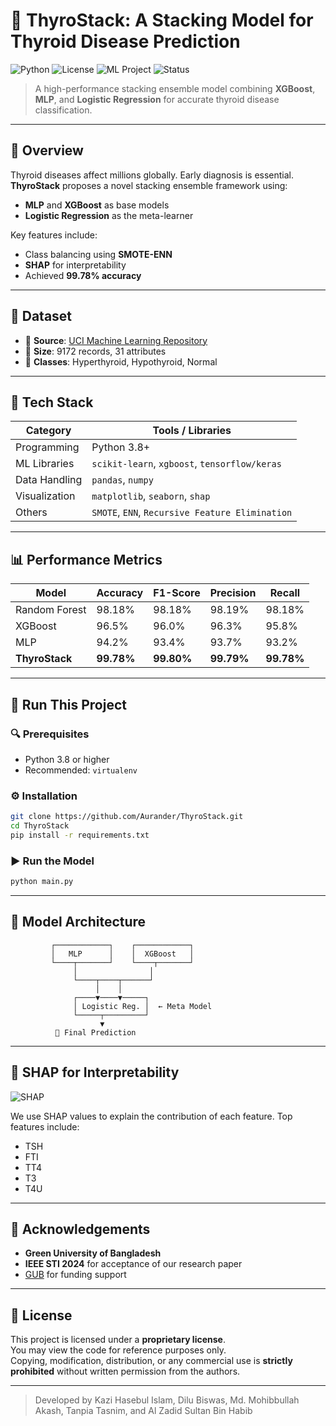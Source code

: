 
# 🧠 ThyroStack: A Stacking Model for Thyroid Disease Prediction

![Python](https://img.shields.io/badge/Python-3.8%2B-blue)
![License](https://img.shields.io/badge/License-MIT-green)
![ML Project](https://img.shields.io/badge/ML-Ensemble%20Learning-orange)
![Status](https://img.shields.io/badge/Status-Completed-brightgreen)

> A high-performance stacking ensemble model combining **XGBoost**, **MLP**, and **Logistic Regression** for accurate thyroid disease classification.

---

## 📌 Overview

Thyroid diseases affect millions globally. Early diagnosis is essential. **ThyroStack** proposes a novel stacking ensemble framework using:
- **MLP** and **XGBoost** as base models
- **Logistic Regression** as the meta-learner

Key features include:
- Class balancing using **SMOTE-ENN**
- **SHAP** for interpretability
- Achieved **99.78% accuracy**

---

## 📁 Dataset

- 📌 **Source**: [UCI Machine Learning Repository](https://archive.ics.uci.edu/ml/datasets/thyroid+disease)
- 🔢 **Size**: 9172 records, 31 attributes
- 🎯 **Classes**: Hyperthyroid, Hypothyroid, Normal

---

## 🔧 Tech Stack

| Category         | Tools / Libraries                          |
|------------------|--------------------------------------------|
| Programming      | Python 3.8+                                |
| ML Libraries     | `scikit-learn`, `xgboost`, `tensorflow/keras` |
| Data Handling    | `pandas`, `numpy`                          |
| Visualization    | `matplotlib`, `seaborn`, `shap`            |
| Others           | `SMOTE`, `ENN`, `Recursive Feature Elimination` |

---

## 📊 Performance Metrics

| Model            | Accuracy | F1-Score | Precision | Recall |
|------------------|----------|----------|-----------|--------|
| Random Forest    | 98.18%   | 98.18%   | 98.19%    | 98.18% |
| XGBoost          | 96.5%    | 96.0%    | 96.3%     | 95.8%  |
| MLP              | 94.2%    | 93.4%    | 93.7%     | 93.2%  |
| **ThyroStack**   | **99.78%**| **99.80%**| **99.79%**| **99.78%**|

---

## 🚀 Run This Project

### 🔍 Prerequisites
- Python 3.8 or higher
- Recommended: `virtualenv`

### ⚙️ Installation

```bash
git clone https://github.com/Aurander/ThyroStack.git
cd ThyroStack
pip install -r requirements.txt
```

### ▶️ Run the Model

```bash
python main.py
```

---

## 🧠 Model Architecture

```
         ┌────────────┐    ┌────────────┐
         │   MLP      │    │  XGBoost   │
         └────┬───────┘    └────┬───────┘
              │                │
              └────┬────┬──────┘
                   │    │
              ┌────▼────▼─────┐
              │ Logistic Reg. │  ← Meta Model
              └─────┬─────────┘
                    ▼
          🔮 Final Prediction
```

---

## 🧬 SHAP for Interpretability

![SHAP](https://raw.githubusercontent.com/slundberg/shap/master/docs/artwork/shap_diagram.png)

We use SHAP values to explain the contribution of each feature. Top features include:
- TSH
- FTI
- TT4
- T3
- T4U

---

## 🤝 Acknowledgements

- **Green University of Bangladesh**
- **IEEE STI 2024** for acceptance of our research paper
- [GUB](https://publications.green.edu.bd/) for funding support

---

## 📄 License

This project is licensed under a **proprietary license**.  
You may view the code for reference purposes only.  
Copying, modification, distribution, or any commercial use is **strictly prohibited** without written permission from the authors.

---

> Developed by Kazi Hasebul Islam, Dilu Biswas, Md. Mohibbullah Akash, Tanpia Tasnim, and Al Zadid Sultan Bin Habib
